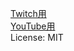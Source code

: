 [Twitch用](https://greasyfork.org/ja/scripts/497673-twitch-user-id-copier-and-img-searcher)  
[YouTube用](https://greasyfork.org/ja/scripts/497676-youtube-channel-id-copier-and-img-searcher)  
License: MIT

